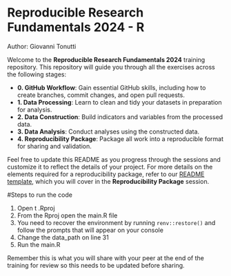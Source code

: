 # Reproducible Research Fundamentals 2024 - R

Author: Giovanni Tonutti

Welcome to the **Reproducible Research Fundamentals 2024** training repository. This repository will guide you through all the exercises across the following stages:

- **0. GitHub Workflow**: Gain essential GitHub skills, including how to create branches, commit changes, and open pull requests.
- **1. Data Processing**: Learn to clean and tidy your datasets in preparation for analysis.
- **2. Data Construction**: Build indicators and variables from the processed data.
- **3. Data Analysis**: Conduct analyses using the constructed data.
- **4. Reproducibility Package**: Package all work into a reproducible format for sharing and validation.

Feel free to update this README as you progress through the sessions and customize it to reflect the details of your project. For more details on the elements required for a reproducibility package, refer to our [README template](https://github.com/worldbank/wb-reproducible-research-repository/blob/main/resources/README_Template.md), which you will cover in the **Reproducibility Package** session.

#Steps to run the code
1. Open t .Rproj
2. From the Rproj open the main.R file
3. You need to recover the environment by running `renv::restore()` and follow the prompts that will appear on your console
4. Change the data_path on line 31
5. Run the main.R

Remember this is what you will share with your peer at the end of the training for review so this needs to be updated before sharing. 

